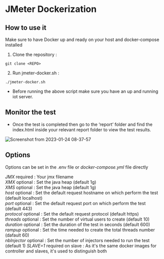 # JMeter Dockerization

## How to use it

Make sure to have Docker up and ready on your host and docker-compose installed

1. Clone the repository :

```shell
git clone <REPO> 
```

2. Run jmeter-docker.sh :

```shell
./jmeter-docker.sh
```

- Before running the above script make sure you have an up and running iot server. 

## Monitor the test

- Once the test is completed then go to the ‘report’ folder and find the index.html inside your relevant report folder to view the test results.

![Screenshot from 2023-01-24 08-37-57](https://user-images.githubusercontent.com/63692107/214204754-e36d13b1-bb43-41a9-8698-86d0db644202.png)


## Options

Options can be set in the .env file or *docker-compose.yml* file directly

*JMX* required : Your jmx filename  
*XMX* optional : Set the java heap (default 1g)  
*XMS* optional : Set the java heap (default 1g)  
*host* optional : Set the default request hostname on which perform the test (default localhost)  
*port* optional : Set the default request port on which perform the test (default 443)  
*protocol* optional : Set the default request protocol (default https)  
*threads* optional : Set the number of virtual users to create (default 10)  
*duration* optional : Set the duration of the test in seconds (default 600)  
*rampup* optional : Set the time needed to create the total threads number (dafault 60)  
*nbInjector* optional : Set the number of injectors needed to run the test (default 1)
*SLAVE=1* required on slave : As it's the same docker images for controller and slaves, it's used to distinguish both
